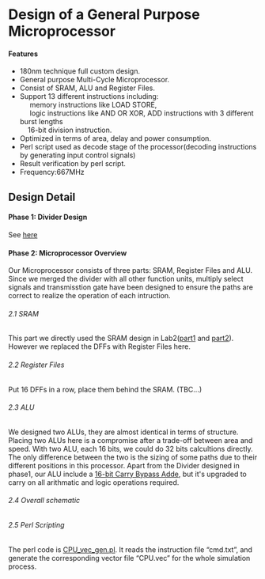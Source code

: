 Design of a General Purpose Microprocessor
===================================
#### Features
- 180nm technique full custom design.&nbsp;<br />
- General purpose Multi-Cycle Microprocessor.&nbsp;<br />
- Consist of SRAM, ALU and Register Files.&nbsp;<br />
- Support 13 different instructions including:&nbsp;<br />
&nbsp; &nbsp; &nbsp;memory instructions like LOAD STORE,&nbsp;<br />
&nbsp; &nbsp; &nbsp;logic instructions like AND OR XOR, ADD instructions with 3 different burst lengths<br />
&nbsp; &nbsp; 16-bit division instruction. &nbsp;<br />
- Optimized in terms of area, delay and power consumption. &nbsp;<br />
- Perl script used as decode stage of the processor(decoding instructions by generating input control signals)<br />
- Result verification by perl script.<br />
- Frequency:667MHz<br />
 


## Design Detail


#### Phase 1: Divider Design

See [here](https://github.com/CWang24/16-bit-Unsigned-Divider)

#### Phase 2: Microprocessor Overview

Our Microprocessor consists of three parts: SRAM, Register Files and ALU. Since we merged the divider with all other function units, multiply select signals and transmisstion gate have been designed to ensure the paths are correct to realize the operation of each intruction.

###### 2.1 SRAM
This part we directly used the SRAM design in Lab2([part1](https://github.com/CWang24/SRAM_Part1) and [part2](https://github.com/CWang24/SRAM_Part2)). However we replaced the DFFs with Register Files here.
###### 2.2 Register Files
Put 16 DFFs in a row, place them behind the SRAM. (TBC...)
###### 2.3 ALU
We designed two ALUs, they are almost identical in terms of structure. Placing two ALUs here is a compromise after a trade-off between area and speed. With two ALU, each 16 bits, we could do 32 bits calcultions directly.
The only difference between the two is the sizing of some paths due to their different positions in this processor.
Apart from the Divider designed in phase1, our ALU include a [16-bit Carry Bypass Adde](https://github.com/CWang24/Adders), but it's upgraded to carry on all arithmatic and logic operations required.

###### 2.4 Overall schematic
###### 2.5 Perl Scripting
The perl code is [CPU_vec_gen.pl](https://github.com/CWang24/Design-of-a-General-Purpose-Microprocessor/blob/master/CPU_vec_gen.pl). It reads the instruction file “cmd.txt”, and generate the corresponding vector file “CPU.vec” for the whole simulation process.
